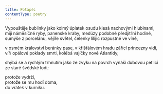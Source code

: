 ```yaml
---
title: Potápěč
contentType: poetry
---
```


<section>

Vypouštěje bublinky jako kolmý úplatek osudu klesá nachovými hlubinami, míjí náměsíčné ryby, panenské kraby, medúzy podobné předjitřní hodině, sumýše z porcelánu, vějíře světel, čelenky lilijic rozpustné ve víně,

v osmém království beránky pase, v křišťálovém hradu zářící princezny vidí, víří opálové poklady smrti, kolébá vajíčky nové Atlantidy,

shýbá se a rychlým trhnutím jako ze zvyku na povrch vynáší dubovou petlici ze staré švédské lodi;

protože vydrží,  
protože se mu hodí doma,  
do vrátek v kurníku.

</section>
